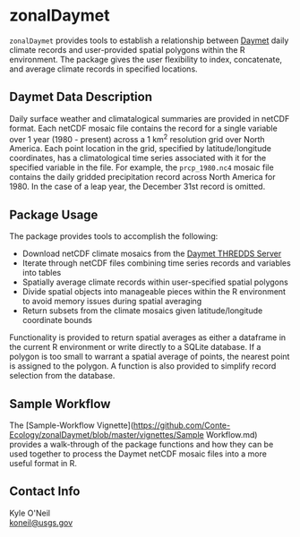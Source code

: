 zonalDaymet
====================

`zonalDaymet` provides tools to establish a relationship between 
[Daymet](http://daymet.ornl.gov/) daily climate records and user-provided 
spatial polygons within the R environment. The package gives the user
flexibility to index, concatenate, and average climate records in specified 
locations.

## Daymet Data Description

Daily surface weather and climatalogical summaries are provided in
netCDF format. Each netCDF mosaic file contains the record for a single variable 
over 1 year (1980 - present) across a 1 km<sup>2</sup> resolution grid over 
North America. Each point location in the grid, specified by latitude/longitude 
coordinates, has a climatological time series associated with it for the 
specified variable in the file. For example, the `prcp_1980.nc4` mosaic file 
contains the daily gridded precipitation record across North America for 1980. In 
the case of a leap year, the December 31st record is omitted.

## Package Usage

The package provides tools to accomplish the following:

 - Download netCDF climate mosaics from the 
 [Daymet THREDDS Server](http://daymet.ornl.gov/dataaccess.html#THREDDS)
 - Iterate through netCDF files combining time series records and variables 
into tables
 - Spatially average climate records within user-specified spatial polygons
 - Divide spatial objects into manageable pieces within the R environment 
to avoid memory issues during spatial averaging
 - Return subsets from the climate mosaics given latitude/longitude 
coordinate bounds

Functionality is provided to return spatial averages as either a dataframe in 
the current R environment or write directly to a SQLite database. If a polygon is
too small to warrant a spatial average of points, the nearest point is assigned
to the polygon. A function is also provided to simplify record selection from the 
database. 

## Sample Workflow
The [Sample-Workflow Vignette](https://github.com/Conte-Ecology/zonalDaymet/blob/master/vignettes/Sample Workflow.md) provides a walk-through of the package functions and how they
can be used together to process the Daymet netCDF mosaic files into a more
useful format in R.

## Contact Info

Kyle O'Neil  
koneil@usgs.gov 

